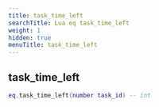 ```yaml
---
title: task_time_left
searchTitle: Lua eq task_time_left
weight: 1
hidden: true
menuTitle: task_time_left
---
```

## task_time_left
```lua
eq.task_time_left(number task_id) -- int
```